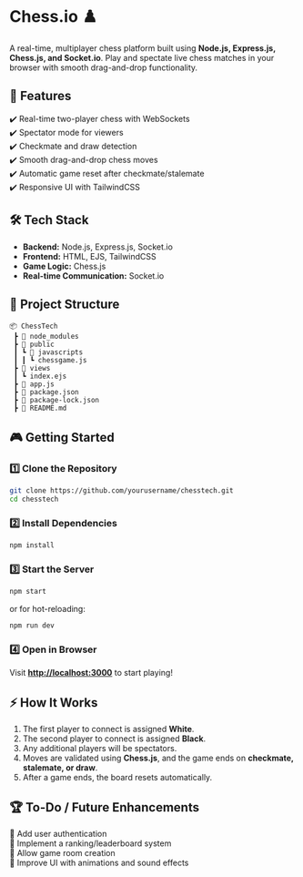 
# **Chess.io** ♟️  

A real-time, multiplayer chess platform built using **Node.js, Express.js, Chess.js, and Socket.io**. Play and spectate live chess matches in your browser with smooth drag-and-drop functionality.

## 🚀 Features  
✔️ Real-time two-player chess with WebSockets  
✔️ Spectator mode for viewers  
✔️ Checkmate and draw detection  
✔️ Smooth drag-and-drop chess moves  
✔️ Automatic game reset after checkmate/stalemate  
✔️ Responsive UI with TailwindCSS  

## 🛠️ Tech Stack  
- **Backend:** Node.js, Express.js, Socket.io  
- **Frontend:** HTML, EJS, TailwindCSS  
- **Game Logic:** Chess.js  
- **Real-time Communication:** Socket.io  

## 📂 Project Structure  
```
📦 ChessTech  
 ┣ 📂 node_modules  
 ┣ 📂 public  
 ┃ ┗ 📂 javascripts  
 ┃ ┃ ┗ chessgame.js  
 ┣ 📂 views  
 ┃ ┗ index.ejs  
 ┣ 📜 app.js  
 ┣ 📜 package.json  
 ┣ 📜 package-lock.json  
 ┣ 📜 README.md  
```

## 🎮 Getting Started  

### 1️⃣ Clone the Repository  
```sh
git clone https://github.com/yourusername/chesstech.git
cd chesstech
```

### 2️⃣ Install Dependencies  
```sh
npm install
```

### 3️⃣ Start the Server  
```sh
npm start
```
or for hot-reloading:  
```sh
npm run dev
```

### 4️⃣ Open in Browser  
Visit **[http://localhost:3000](http://localhost:3000)** to start playing!  

## ⚡ How It Works  
1. The first player to connect is assigned **White**.  
2. The second player to connect is assigned **Black**.  
3. Any additional players will be spectators.  
4. Moves are validated using **Chess.js**, and the game ends on **checkmate, stalemate, or draw**.  
5. After a game ends, the board resets automatically.  

## 🏆 To-Do / Future Enhancements  
🔹 Add user authentication  
🔹 Implement a ranking/leaderboard system  
🔹 Allow game room creation  
🔹 Improve UI with animations and sound effects  
